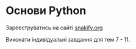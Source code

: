 # Основи Python

Зареєструватись на сайті [snakify.org](snakify.org)

Виконати індивідуальні завдання для тем 7 - 11.
